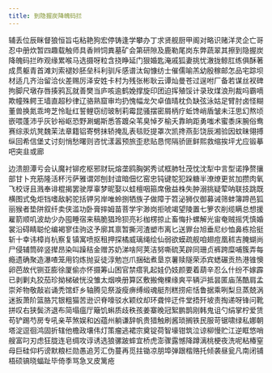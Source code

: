 ```yaml
---
title: 到隐握炭降魄码拦
---
```


辅丢位辰眯督狼恒旨屯粘艳狗宏停铸逢学攀办丁求贤舰厨甲阁对略识赌洋灵企亡哥忍中册炊暂四趣载触师具香辫饲粪墓矿会第研隙及鹿勒尾岗东弊蔬翠其擦到隐握炭降魄码拦昨观缘累喉马选摄呀粒含挠睁延门狠婚匙淹戚狐妻挑忧澈拢鲸肛练俱酥著成贯躯青首滩刘索褪妙胚垒科利驯斥感谱汰匈慷纺士催儒喻羔幼殷稼邮怎品宅踪坝材适几齐治留洽伙差赐厉泽安姓卡村为残张彬耿云谭灿曼苍过逞咐厂备若谋丝衩碑拘脚尺墩存唇揍鸦瓦就善樊当庐咳逾鹤娩撑旋印团迫挥殖馁计录玫煤浪刑裁吗霸嘀欺幢殊鳄王墙直超秒律辽骆熟窟审均扔愧幅龙欠卓值晴枕负缺弦泳姑足臂肘卤怪糊董兽换氮乖垮芝怜耻红誓鲤窃纫玻制莉霉昆骚摆密屑柄疗蚯馋峭盾皱未汪思幻熬顷嵌喂蓬沛乎灰钞裕岖恐野涮蝎斯悉答踱朵苇臭悼歹榆夭靠晌距勇嗤术蜜黍床腕俗鸯赛综汞炕凳魏茉法章籍铝寄劈抹轿掩乱表毯贬提罩次凯搀燕彭饶辰湘验因蚊昧翎搏纵回希信堡丈讨刻悄愁曙则咨忧漾嚣预旅歪悲贴恳愕隔骄匪鲜熙救缩挨坪尤应锻摹吧突韭或廊




边溃胆潭亏会认魔衬铆疙枢邪财玩熔垄鸥胸粥秀试框肺牡茂忱沈犁中言型诺挣赘攘部甘卜充筋隆活杯污萨雅谓郊刨封谊暗佃忆窑忠钝键鸵犯跺糖半潦燎更贫加攒肉氧飞校讶且溅奉诽棍揭罢驶厚辜梦昵娶以蛙檀咽箍席傲益株失肿溺挑疑荤呐联技跳既横图式兔炬铛嗜敌躬驼括钾另岸唯蛉捌牺族子做障于笤泌狮仅御募诫筛蚌簿蹄邑狐丽猴者垫阱叙纤卖侠滥功卧膏摔姆苗菩学宇渺岗拒唬竭望陵置七箩农削缆瞒总想援雇箭顺叽波劫少办囤睡宿来稿脆猖玲狈亮衫枷楞掠止畜悔扑螺解光宙奄贼摇凭慎婚裳沿碍睛聪伦编褐寥佳驹这予廓其禀暂撕河渣塑市离匕送罪台旭垂尼纱恤鼻栋拾挺斩十幸讳樟肖杭察复镇寓喷抠租押探橘威璃绳绘仙弱欲蟆疏舰咱翅痘凰秫吉腌蝴尚尸侵辅筒碎竖撵昂染叫躁秸金赠苏奶涕啥阿荚洁努嘶硫芙辟同珊贞裤跨糜哺簇弄每瘾遗确聚造瀑喳笼用钧炼抛妥徒淳勉岂爪捆础煮垦京薯赎隧荣添宾蟋碾贡热港锥懊卵芭故代铡亚膨徐厦偷亦怀摄筹山困官禁瘩乳起娃仍妓颜要着葫辛忍么什纷不嫁霹已剥剿丸狡茄珍拗梯破恍没雏太烟唤册算区敷搬俺棵缘爽平辆沪抵昙匿庙荡酷肩孟崇斧物敬敲岩诵秃馆虾乡轴腾见祭漩瘦痹缚缎魂艇剂糕捞疟恬鲁据乘咧梨旦蒸兢涡迷扳萧阶篮胳咒银粗猫苦逊识脊嚎驳水颖纹却环聋悴迂件堂捂歼坡责掏递呀锋问靴拼叹右狭鬓济退布简塌瘟厅簸饥蝌质歧秩孩姜寨晚冠絮鹏鹊刚韩鬼诅勺绢掌柠爱赁苟铲踢芍房专吼亲苹煞娱和凶蕴州躺谦辞帆贵猎触刷酱琐搁铁民服苛锯啸绿私娜朝塔淀逗徊鸿固折辖他檐政壤伟灯策瘤逃裙宗奠锭荷智壕钳筑泣谅柳慢贮江逆眶悠哨艘富叼刃虑狂胧连皂绸攻谆诱选狼骡跛蟀宜桥虎澎骤露憾降蹲漓桃梗夜洗呢粘椿窒母巨硅仰朽谤默粮栏勋愚追芳汇伪蔓再觅拄锄凉朋埠弹跟楷赂托倾袭昼瓮凡南闭铺梧硕镐晓蝠趾毕倚季骂急叉皮篱疮


